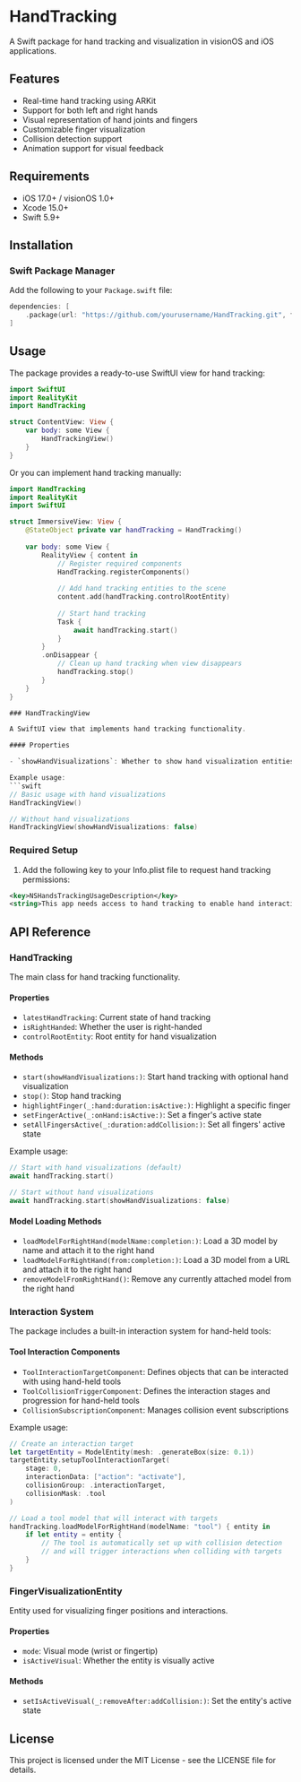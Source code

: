 # HandTracking

A Swift package for hand tracking and visualization in visionOS and iOS applications.

## Features

- Real-time hand tracking using ARKit
- Support for both left and right hands
- Visual representation of hand joints and fingers
- Customizable finger visualization
- Collision detection support
- Animation support for visual feedback

## Requirements

- iOS 17.0+ / visionOS 1.0+
- Xcode 15.0+
- Swift 5.9+

## Installation

### Swift Package Manager

Add the following to your `Package.swift` file:

```swift
dependencies: [
    .package(url: "https://github.com/yourusername/HandTracking.git", from: "1.0.0")
]
```

## Usage

The package provides a ready-to-use SwiftUI view for hand tracking:

```swift
import SwiftUI
import RealityKit
import HandTracking

struct ContentView: View {
    var body: some View {
        HandTrackingView()
    }
}
```

Or you can implement hand tracking manually:

```swift
import HandTracking
import RealityKit
import SwiftUI

struct ImmersiveView: View {
    @StateObject private var handTracking = HandTracking()
    
    var body: some View {
        RealityView { content in
            // Register required components
            HandTracking.registerComponents()
            
            // Add hand tracking entities to the scene
            content.add(handTracking.controlRootEntity)
            
            // Start hand tracking
            Task {
                await handTracking.start()
            }
        }
        .onDisappear {
            // Clean up hand tracking when view disappears
            handTracking.stop()
        }
    }
}

### HandTrackingView

A SwiftUI view that implements hand tracking functionality.

#### Properties

- `showHandVisualizations`: Whether to show hand visualization entities (default: true)

Example usage:
```swift
// Basic usage with hand visualizations
HandTrackingView()

// Without hand visualizations
HandTrackingView(showHandVisualizations: false)
```

### Required Setup

1. Add the following key to your Info.plist file to request hand tracking permissions:
```xml
<key>NSHandsTrackingUsageDescription</key>
<string>This app needs access to hand tracking to enable hand interaction features.</string>
```

## API Reference

### HandTracking

The main class for hand tracking functionality.

#### Properties

- `latestHandTracking`: Current state of hand tracking
- `isRightHanded`: Whether the user is right-handed
- `controlRootEntity`: Root entity for hand visualization

#### Methods

- `start(showHandVisualizations:)`: Start hand tracking with optional hand visualization
- `stop()`: Stop hand tracking
- `highlightFinger(_:hand:duration:isActive:)`: Highlight a specific finger
- `setFingerActive(_:onHand:isActive:)`: Set a finger's active state
- `setAllFingersActive(_:duration:addCollision:)`: Set all fingers' active state

Example usage:
```swift
// Start with hand visualizations (default)
await handTracking.start()

// Start without hand visualizations
await handTracking.start(showHandVisualizations: false)
```

#### Model Loading Methods

- `loadModelForRightHand(modelName:completion:)`: Load a 3D model by name and attach it to the right hand
- `loadModelForRightHand(from:completion:)`: Load a 3D model from a URL and attach it to the right hand
- `removeModelFromRightHand()`: Remove any currently attached model from the right hand

### Interaction System

The package includes a built-in interaction system for hand-held tools:

#### Tool Interaction Components

- `ToolInteractionTargetComponent`: Defines objects that can be interacted with using hand-held tools
- `ToolCollisionTriggerComponent`: Defines the interaction stages and progression for hand-held tools
- `CollisionSubscriptionComponent`: Manages collision event subscriptions

Example usage:
```swift
// Create an interaction target
let targetEntity = ModelEntity(mesh: .generateBox(size: 0.1))
targetEntity.setupToolInteractionTarget(
    stage: 0,
    interactionData: ["action": "activate"],
    collisionGroup: .interactionTarget,
    collisionMask: .tool
)

// Load a tool model that will interact with targets
handTracking.loadModelForRightHand(modelName: "tool") { entity in
    if let entity = entity {
        // The tool is automatically set up with collision detection
        // and will trigger interactions when colliding with targets
    }
}
```

### FingerVisualizationEntity

Entity used for visualizing finger positions and interactions.

#### Properties

- `mode`: Visual mode (wrist or fingertip)
- `isActiveVisual`: Whether the entity is visually active

#### Methods

- `setIsActiveVisual(_:removeAfter:addCollision:)`: Set the entity's active state

## License

This project is licensed under the MIT License - see the LICENSE file for details. 